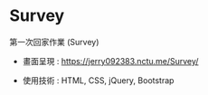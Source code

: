 # Survey
第一次回家作業 (Survey)

* 畫面呈現 : https://jerry092383.nctu.me/Survey/

* 使用技術 : HTML, CSS, jQuery, Bootstrap
